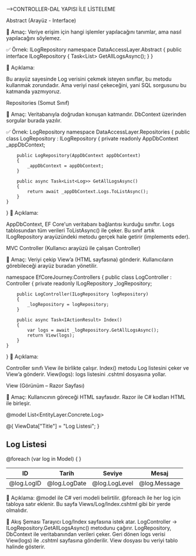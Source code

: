 ﻿-->CONTROLLER-DAL YAPISI İLE LİSTELEME


Abstract (Arayüz - Interface)

📌 Amaç:
Veriye erişim için hangi işlemler yapılacağını tanımlar, ama nasıl yapılacağını söylemez.

✅ Örnek: ILogRepository
namespace DataAccessLayer.Abstract 
{
    public interface ILogRepository
    {
        Task<List<Log>> GetAllLogsAsync();
    }
}

🧠 Açıklama:

Bu arayüz sayesinde Log verisini çekmek isteyen sınıflar, bu metodu kullanmak zorundadır.
Ama veriyi nasıl çekeceğini, yani SQL sorgusunu bu katmanda yazmıyoruz.

Repositories (Somut Sınıf)

📌 Amaç:
Veritabanıyla doğrudan konuşan katmandır. DbContext üzerinden sorgular burada yazılır.

✅ Örnek: LogRepository
namespace DataAccessLayer.Repositories 
{
    public class LogRepository : ILogRepository
    {
        private readonly AppDbContext _appDbContext;

        public LogRepository(AppDbContext appDbContext)
        {
            _appDbContext = appDbContext;
        }

        public async Task<List<Log>> GetAllLogsAsync()
        {
            return await _appDbContext.Logs.ToListAsync();
        }
    }
}
🧠 Açıklama:

AppDbContext, EF Core'un veritabanı bağlantısı kurduğu sınıftır.
Logs tablosundan tüm verileri ToListAsync() ile çeker.
Bu sınıf artık ILogRepository arayüzündeki metodu gerçek hale getirir (implements eder).




MVC Controller (Kullanıcı arayüzü ile çalışan Controller)

📌 Amaç:
Veriyi çekip View’a (HTML sayfasına) gönderir. Kullanıcıların görebileceği arayüz buradan yönetilir.

namespace EfCoreJourney.Controllers
{
    public class LogController : Controller
    {
        private readonly ILogRepository _logRepository;

        public LogController(ILogRepository logRepository)
        {
            _logRepository = logRepository;
        }

        public async Task<IActionResult> Index()
        {
            var logs = await _logRepository.GetAllLogsAsync();
            return View(logs);
        }
    }
}
🧠 Açıklama:

Controller sınıfı View ile birlikte çalışır.
Index() metodu Log listesini çeker ve View’a gönderir.
View(logs): logs listesini .cshtml dosyasına yollar.

 View (Görünüm – Razor Sayfası)

 📌 Amaç:
Kullanıcının göreceği HTML sayfasıdır. Razor ile C# kodları HTML ile birleşir.

@model List<EntityLayer.Concrete.Log>

@{
    ViewData["Title"] = "Log Listesi";
}

<h2>Log Listesi</h2>

<table class="table">
    <thead>
        <tr>
            <th>ID</th>
            <th>Tarih</th>
            <th>Seviye</th>
            <th>Mesaj</th>
        </tr>
    </thead>
    <tbody>
        @foreach (var log in Model)
        {
            <tr>
                <td>@log.LogID</td>
                <td>@log.LogDate</td>
                <td>@log.LogLevel</td>
                <td>@log.Message</td>
            </tr>
        }
    </tbody>
</table>

🧠 Açıklama:
@model ile C# veri modeli belirtilir.
@foreach ile her log için tabloya satır eklenir.
Bu sayfa Views/Log/Index.cshtml gibi bir yerde olmalıdır.

🔗 Akış Şeması
Tarayıcı Log/Index sayfasına istek atar.
LogController → ILogRepository.GetAllLogsAsync() metodunu çağırır.
LogRepository, DbContext ile veritabanından verileri çeker.
Geri dönen logs verisi View(logs) ile .cshtml sayfasına gönderilir.
View dosyası bu veriyi tablo halinde gösterir.